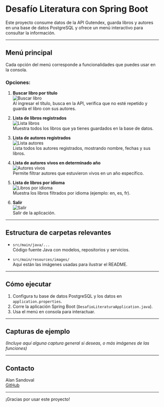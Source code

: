 # Desafío Literatura con Spring Boot

Este proyecto consume datos de la API Gutendex, guarda libros y autores en una base de datos PostgreSQL y ofrece un menú interactivo para consultar la información.

---

## Menú principal

Cada opción del menú corresponde a funcionalidades que puedes usar en la consola.

### Opciones:

1. **Buscar libro por título**  
   ![Buscar libro](images/menu1-1.png)  
   Al ingresar el título, busca en la API, verifica que no esté repetido y guarda el libro con sus autores.

2. **Lista de libros registrados**  
   ![Lista libros](images/menu2-1.png)  
   Muestra todos los libros que ya tienes guardados en la base de datos.

3. **Lista de autores registrados**  
   ![Lista autores](images/menu3-1.png)  
   Lista todos los autores registrados, mostrando nombre, fechas y sus libros.

4. **Lista de autores vivos en determinado año**  
   ![Autores vivos](images/menu4-1.png)  
   Permite filtrar autores que estuvieron vivos en un año específico.

5. **Lista de libros por idioma**  
   ![Libros por idioma](images/menu5-1.png)  
   Muestra los libros filtrados por idioma (ejemplo: en, es, fr).

0. **Salir**  
   ![Salir](images/menu0-1.png)  
   Salir de la aplicación.

---

## Estructura de carpetas relevantes

- `src/main/java/...`  
  Código fuente Java con modelos, repositorios y servicios.

- `src/main/resources/images/`  
  Aquí están las imágenes usadas para ilustrar el README.

---

## Cómo ejecutar

1. Configura tu base de datos PostgreSQL y los datos en `application.properties`.  
2. Corre la aplicación Spring Boot (`DesafioLiteraturaApplication.java`).  
3. Usa el menú en consola para interactuar.

---

## Capturas de ejemplo

_(Incluye aquí alguna captura general si deseas, o más imágenes de las funciones)_

---

## Contacto

Alan Sandoval  
[GitHub](https://github.com/AlanSAndovalLoZA)  

---

¡Gracias por usar este proyecto!  
